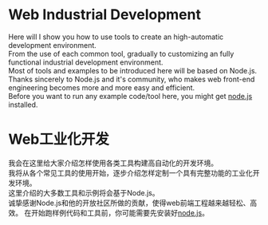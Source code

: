 Web Industrial Development
==========================

Here will I show you how to use tools to create an high-automatic development environment.<br />
From the use of each common tool, gradually to customizing an fully functional industrial development environment.<br />
Most of tools and examples to be introduced here will be based on Node.js.<br />
Thanks sincerely to  Node.js and it's community, who makes web front-end engineering becomes more and more easy and efficient.<br />
Before you want to run any example code/tool here, you might get <a target="_blank" href="http://nodejs.org">node.js</a> installed.


Web工业化开发
==========================
我会在这里给大家介绍怎样使用各类工具构建高自动化的开发环境。<br />
我将从各个常见工具的使用开始，逐步介绍怎样定制一个具有完整功能的工业化开发环境。<br />
这里介绍的大多数工具和示例将会基于Node.js。<br />
诚挚感谢Node.js和他的开放社区所做的贡献，使得web前端工程越来越轻松、高效。
在开始跑样例代码和工具前，你可能需要先安装好<a target="_blank" href="http://nodejs.org">node.js</a>。